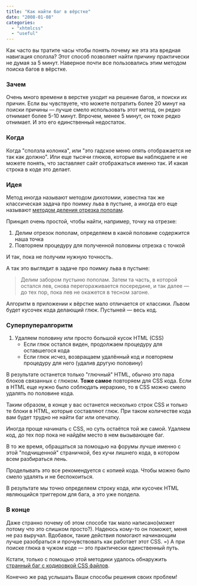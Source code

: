 ```yaml
---
title: "Как найти баг в вёрстке"
date: "2008-01-08"
categories: 
  - "xhtmlcss"
  - "useful"
---
```


Как часто вы тратите часы чтобы понять почему же эта эта вредная навигация сползла? Этот способ позволяет найти причину практически не думая за 5 минут. Наверное почти все пользовались этим методом поиска багов в вёрстке.

### Зачем

Очень много времени в верстке уходит на решение багов, и поиски их причин. Если вы чувствуете, что можете потратить более 20 минут на поиски причины — лучше смело использовать этот метод, он редко отнимает более 5-10 минут. Впрочем, менее 5 минут, он тоже редко отнимает. И это его единственный недостаток.

### Когда

Когда "сползла колонка", или "это гадское меню опять отображается не так как должно". Или еще тысячи глюков, которые вы наблюдаете и не можете понять, что заставляет сайт отображаться именно так. И какая строка в коде это делает.

### Идея

Метод иногда называют методом дихотомии, известна так же классическая задача про поимку льва в пустыне, а иногда его еще называют [методом деления отрезка пополам](http://incat.narod.ru/m1.htm).

Принцип очень простой, чтобы найти, например, точку на отрезке:

1. Делим отрезок пополам, определяем в какой половине содержится наша точка
2. Повторяем процедуру для полученной половины отрезка с точкой

И так, пока не получим нужную точность.

А так это выглядит в задаче про поимку льва в пустыне:

> Делим забором пустыню пополам. Затем та часть, в которой остался лев, снова перегораживается посередине, и так далее — до тех пор, пока лев не окажется в тесном загоне.

Алгоритм в приложении к вёрстке мало отличается от классики. Львом будет кусочек кода делающий глюк. Пустыней — весь код.

### Суперпупералгоритм

1. Удаляем половину или просто большой кусок HTML (CSS)
    - Если глюк остался виден, продолжаем процедуру для оставшегося кода
    - Если глюк исчез, возвращаем удалённый код и повторяем процедуру для него (удалив другую половину)

В результате останется только "глючный" HTML, обычно это пара блоков связанных с глюком. **Тоже самое** повторяем для CSS кода. Если в HTML еще нужно было соблюдать иерархию, то в CSS можно смело удалять по половине кода.

Таким образом, в конце у вас останется несколько строк CSS и только те блоки в HTML, которые составляют глюк. При таком количестве кода вам будет трудно не найти баг или опечатку.

Иногда проще начинать с CSS, но суть остаётся той же самой. Удаляем код, до тех пор пока не найдём место в нем вызывающее баг.

В то же время, обращаться за помощью на форумы лучше именно с этой "подчищенной" страничкой, без кучи лишнего кода, в котором всем разбираться лень.

Проделывать это все рекомендуется с копией кода. Чтобы можно было смело удалять и не беспокоиться.

В результате мы точно определяем строку кода, или кусочек HTML являющийся триггером для бага, а это уже полдела.

### В конце

Даже странно почему об этом способе так мало написано(может потому что это слишком просто?). Надеюсь кому-то он поможет, меня не раз выручал. Вдобавок, такие действия помогают начинающим лучше разобраться и прочувствовать как работает этот CSS. =) А при поиске глюка в чужом коде — это практически единственный путь.

Кстати, только с помощью этой методики удалось обнаружить [странный баг с кодировкой CSS файлов](http://cssing.org.ua/2006/12/23/ie-css-russian-comments-bug/).

Конечно же рад услышать Ваши способы решения своих проблем!
